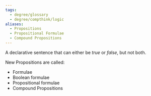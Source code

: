 ```yaml
---
tags:
  - degree/glossary
  - degree/compthink/logic
aliases:
  - Propositions
  - Propositional Formulae
  - Compound Propositions
---
```

A declarative sentence that can either be *true* or *false*, but not both.

New Propositions are called:
- Formulae
- Boolean formulae
- Propositional formulae
- Compound Propositions